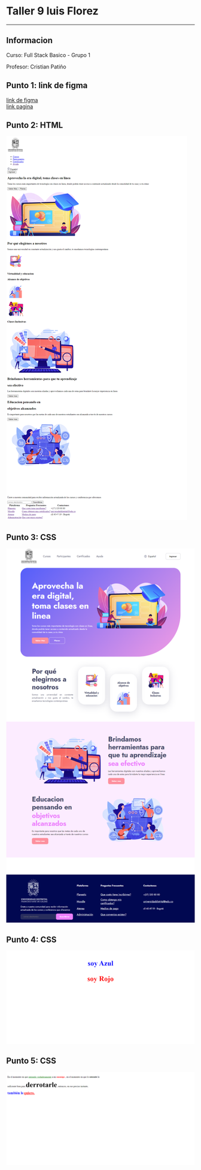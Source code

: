 <h1>Taller 9 luis Florez</h1>
<hr>

<h2>Informacion</h2>
<p>Curso: Full Stack Basico - Grupo 1<p>
<p>Profesor: Cristian Patiño</p>

<h2>Punto 1: link de figma</h2>
<a href="https://www.figma.com/file/L2NbCLR6H6v6sDjowYNtrS/Mockup-atenea-luis-florez?type=design&node-id=0%3A1&t=JxuLtdT4IbYMdz6d-1" target="_blank">link de figma</a>

<br>
<a href="https://slobenzo.github.io/taller-9-full-stack/">link pagina</a>

<h2>Punto 2: HTML</h2>
<img src="./public/images/html.png" alt="html">

<h2>Punto 3: CSS</h2>
<img src="./public/images/css.png" alt="css">

<h2>Punto 4: CSS</h2>
<img src="./public/images/css4.png" alt="css">

<h2>Punto 5: CSS</h2>
<img src="./public/images/css5.png" alt="css">